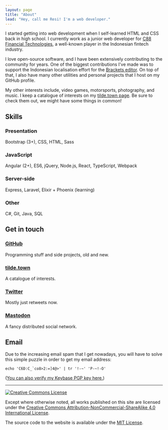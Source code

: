 ```yaml
---
layout: page
title: "About"
lead: "Hey, call me Resi! I'm a web developer."
---
```


I started getting into web development when I self-learned HTML and CSS back in high school. I currently work as a junior web developer for [C88 Financial Technologies](https://www.c88fin.com/), a well-known player in the Indonesian fintech industry.

I love open-source software, and I have been extensively contributing to the community for years. One of the biggest contributions I've made was to support the Indonesian localisation effort for the [Brackets editor](http://brackets.io/). On top of that, I also have many other utilities and personal projects that I host on my GitHub profile.

My other interests include, video games, motorsports, photography, and music. I keep a catalogue of interests on my [tilde.town page](https://tilde.town/~resir014/). Be sure to check them out, we might have some things in common!

## Skills

### Presentation
Bootstrap (3+), CSS, HTML, Sass

### JavaScript
Angular (2+), ES6, jQuery, Node.js, React, TypeScript, Webpack

### Server-side
Express, Laravel, Elixir + Phoenix (learning)

### Other
C#, Git, Java, SQL

## Get in touch

### [GitHub](https://github.com/resir014)
Programming stuff and side projects, old and new.

### [tilde.town](https://tilde.town/~resir014/)
A catalogue of interests.

### [Twitter](https://twitter.com/resir014)
Mostly just retweets now.

### [Mastodon](https://tilde.town/~resir014/mastodon/)
A fancy distributed social network.

## Email

Due to the increasing email spam that I get nowadays, you will have to solve this simple puzzle in order to get my email address:

```
echo 'C6D:C_`co8>2:=]4@>' | tr '!-~' 'P-~!-O'
```

([You can also verify my Keybase PGP key here.](https://keybase.io/resir014))

---

<a rel="license" href="http://creativecommons.org/licenses/by-nc-sa/4.0/">
  <img alt="Creative Commons License" style="border-radius:0" src="https://i.creativecommons.org/l/by-nc-sa/4.0/88x31.png" />
</a>

<p>Except where otherwise noted, all works published on this site are licensed under the <a rel="license" href="http://creativecommons.org/licenses/by-nc-sa/4.0/">Creative Commons Attribution-NonCommercial-ShareAlike 4.0 International License</a>.</p>

The source code to the website is available under the [MIT License](https://github.com/resir014/resir014.xyz/blob/master/LICENSE).

